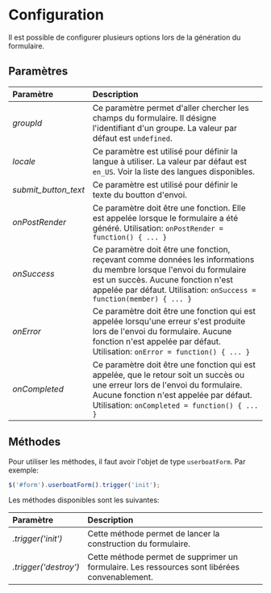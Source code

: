 # Configuration

Il est possible de configurer plusieurs options lors de la génération du formulaire. 

## Paramètres

| Paramètre | Description |
| :--- | :--- |
| _groupId_ | Ce paramètre permet d'aller chercher les champs du formulaire. Il désigne l'identifiant d'un groupe. La valeur par défaut est `undefined`. |
| _locale_ | Ce paramètre est utilisé pour définir la langue à utiliser. La valeur par défaut est `en_US`.  Voir la liste des langues disponibles. |
| _submit_button_text_ | Ce paramètre est utilisé pour définir le texte du boutton d'envoi. |
| _onPostRender_ | Ce paramètre doit être une fonction. Elle est appelée lorsque le formulaire a été généré. Utilisation: `onPostRender = function() { ... }` |
| _onSuccess_ | Ce paramètre doit être une fonction, reçevant comme données les informations du membre lorsque l'envoi du formulaire est un succès. Aucune fonction n'est appelée par défaut. Utilisation: `onSuccess = function(member) { ... }` |
| _onError_ | Ce paramètre doit être une fonction qui est appelée lorsqu'une erreur s'est produite lors de l'envoi du formulaire. Aucune fonction n'est appelée par défaut. Utilisation: `onError = function() { ... }` |
| _onCompleted_ | Ce paramètre doit être une fonction qui est appelée, que le retour soit un succès ou une erreur lors de l'envoi du formulaire. Aucune fonction n'est appelée par défaut. Utilisation: `onCompleted = function() { ... }` |


## Méthodes

Pour utiliser les méthodes, il faut avoir l'objet de type `userboatForm`. Par exemple:

```javascript
$('#form').userboatForm().trigger('init');
```

Les méthodes disponibles sont les suivantes:

| Paramètre | Description |
| :--- | :--- |
| _.trigger('init')_ | Cette méthode permet de lancer la construction du formulaire.  |
| _.trigger('destroy')_ | Cette méthode permet de supprimer un formulaire. Les ressources sont libérées convenablement. |
